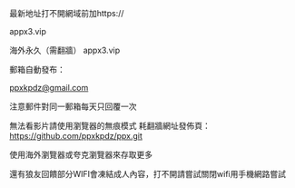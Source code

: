 最新地址打不開網域前加https://

appx3.vip

海外永久（需翻牆） appx3.vip



郵箱自動發布：

ppxkpdz@gmail.com

注意郵件對同一郵箱每天只回覆一次

無法看影片請使用瀏覽器的無痕模式 耗翻牆網址發佈頁：https://github.com/ppxkpdz/ppx.git

使用海外瀏覽器或夸克瀏覽器來存取更多

還有狼友回饋部分WIFI會凍結成人內容，打不開請嘗試關閉wifi用手機網路嘗試

